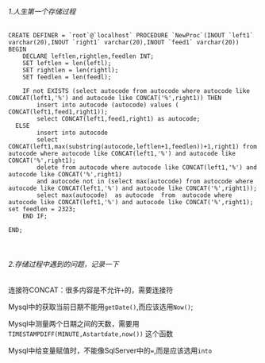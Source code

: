 ###### 1.人生第一个存储过程
```
CREATE DEFINER = `root`@`localhost` PROCEDURE `NewProc`(INOUT `left1` varchar(20),INOUT `right1` varchar(20),INOUT `feed1` varchar(20))
BEGIN
	DECLARE leftlen,rightlen,feedlen INT;
	SET leftlen = len(leftl);
	SET rightlen = len(rightl);
	SET feedlen = len(feedl);
	
	IF not EXISTS (select autocode from autocode where autocode like CONCAT(left1,'%') and autocode like CONCAT('%',right1)) THEN
		insert into autocode (autocode) values ( CONCAT(left1,feed1,right1));
		select CONCAT(left1,feed1,right1) as autocode;
  ELSE 
		insert into autocode 
		select CONCAT(left1,max(substring(autocode,leftlen+1,feedlen))+1,right1) from autocode where autocode like CONCAT(left1,'%') and autocode like CONCAT('%',right1);
		delete from autocode where autocode like CONCAT(left1,'%') and autocode like CONCAT('%',right1)
		and autocode not in (select max(autocode) from autocode where autocode like CONCAT(left1,'%') and autocode like CONCAT('%',right1));
		select max(autocode)  as autocode  from  autocode where autocode like CONCAT(left1,'%') and autocode like CONCAT('%',right1);
set feedlen = 2323;
	END IF;
   
END;
```
<br>

###### 2.存储过程中遇到的问题，记录一下

连接符CONCAT：很多内容是不允许`+`的，需要连接符

Mysql中的获取当前日期不能用`getDate()`,而应该选用`Now()`;

Mysql中测量两个日期之间的天数，需要用 `TIMESTAMPDIFF(MINUTE,Astartdate,now())` 这个函数

Mysql中给变量赋值时，不能像SqlServer中的`=`,而是应该选用`into`
